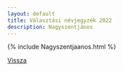 ```yaml
---
layout: default
title: Választási névjegyzék 2022
description: Nagyszentjános
---
```


{% include Nagyszentjaanos.html %}

[Vissza](./)